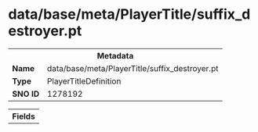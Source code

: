 <h1>data/base/meta/PlayerTitle/suffix_destroyer.pt</h1><table><tr><th colspan="100%">Metadata</th></tr><tr><td><b>Name</b></td><td>data/base/meta/PlayerTitle/suffix_destroyer.pt</td></tr><tr><td><b>Type</b></td><td>PlayerTitleDefinition</td></tr><tr><td><b>SNO ID</b></td><td>1278192</td></tr></table>

<table><tr><th colspan="100%">Fields</th></tr></table>

